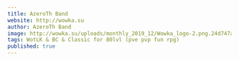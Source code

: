 ```yaml
---
title: AzeroTh Band
website: http://wowka.su
author: AzeroTh Band
image: http://wowka.su/uploads/monthly_2019_12/Wowka_logo-2.png.24d747ad4cd377cd31ff0da953f74ebb.png
tags: WotLK & BC & Classic for 80lvl (pve pvp fun rpg)
published: true
---
```



